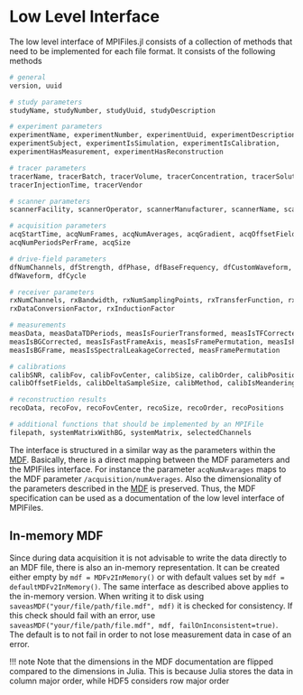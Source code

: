 # Low Level Interface

The low level interface of MPIFiles.jl consists of a collection of methods that
need to be implemented for each file format. It consists of the following methods
```julia
# general
version, uuid

# study parameters
studyName, studyNumber, studyUuid, studyDescription

# experiment parameters
experimentName, experimentNumber, experimentUuid, experimentDescription,
experimentSubject, experimentIsSimulation, experimentIsCalibration,
experimentHasMeasurement, experimentHasReconstruction

# tracer parameters
tracerName, tracerBatch, tracerVolume, tracerConcentration, tracerSolute,
tracerInjectionTime, tracerVendor

# scanner parameters
scannerFacility, scannerOperator, scannerManufacturer, scannerName, scannerTopology

# acquisition parameters
acqStartTime, acqNumFrames, acqNumAverages, acqGradient, acqOffsetField,
acqNumPeriodsPerFrame, acqSize

# drive-field parameters
dfNumChannels, dfStrength, dfPhase, dfBaseFrequency, dfCustomWaveform, dfDivider,
dfWaveform, dfCycle

# receiver parameters
rxNumChannels, rxBandwidth, rxNumSamplingPoints, rxTransferFunction, rxUnit,
rxDataConversionFactor, rxInductionFactor

# measurements
measData, measDataTDPeriods, measIsFourierTransformed, measIsTFCorrected,
measIsBGCorrected, measIsFastFrameAxis, measIsFramePermutation, measIsFrequencySelection,
measIsBGFrame, measIsSpectralLeakageCorrected, measFramePermutation

# calibrations
calibSNR, calibFov, calibFovCenter, calibSize, calibOrder, calibPositions,
calibOffsetFields, calibDeltaSampleSize, calibMethod, calibIsMeanderingGrid

# reconstruction results
recoData, recoFov, recoFovCenter, recoSize, recoOrder, recoPositions

# additional functions that should be implemented by an MPIFile
filepath, systemMatrixWithBG, systemMatrix, selectedChannels
```
The interface is structured in a similar way as the parameters within the [MDF](https://github.com/MagneticParticleImaging/MDF). Basically, there is a direct mapping between the MDF parameters
and the MPIFiles interface. For instance the parameter `acqNumAvarages` maps to the MDF parameter `/acquisition/numAverages`. Also the dimensionality of the parameters described in the [MDF](https://github.com/MagneticParticleImaging/MDF) is preserved. Thus, the MDF specification can be used as
a documentation of the low level interface of MPIFiles.

## In-memory MDF
Since during data acquisition it is not advisable to write the data directly to an MDF file, there is also an in-memory representation. It can be created either empty by `mdf = MDFv2InMemory()` or with default values set by `mdf = defaultMDFv2InMemory()`. The same interface as described above applies to the in-memory version. When writing it to disk using `saveasMDF("your/file/path/file.mdf", mdf)` it is checked for consistency. If this check should fail with an error, use
`saveasMDF("your/file/path/file.mdf", mdf, failOnInconsistent=true)`. The default is to not fail in order
to not lose measurement data in case of an error.

!!! note
    Note that the dimensions in the MDF documentation are flipped compared to the dimensions in
    Julia. This is because Julia stores the data in column major order, while HDF5 considers row
    major order
